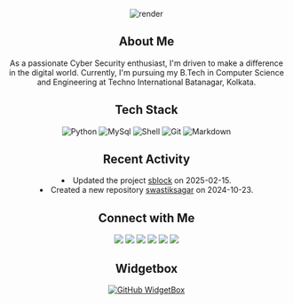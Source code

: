 <div align="center">

![render](https://capsule-render.vercel.app/api?type=waving&height=300&text=Swastik%20Sagar&textBg=false&reversal=false&section=header&fontColor=FFFFFF)
</div>

<div align="center"><h2>About Me</h2></div>
<div align="center"><p>As a passionate Cyber Security enthusiast, I'm driven to make a difference in the digital world. Currently, I'm pursuing my B.Tech in Computer Science and Engineering at Techno International Batanagar, Kolkata.</p></div>

<div align="center"> <h2>Tech Stack</h2></div>
<div align="center">

![Python](https://ziadoua.github.io/m3-Markdown-Badges/badges/Python/python3.svg)
![MySql](https://ziadoua.github.io/m3-Markdown-Badges/badges/MySQL/mysql2.svg) 
![Shell](https://ziadoua.github.io/m3-Markdown-Badges/badges/Shell/shell3.svg) 
![Git](https://ziadoua.github.io/m3-Markdown-Badges/badges/Git/git1.svg) 
![Markdown](https://ziadoua.github.io/m3-Markdown-Badges/badges/Markdown/markdown1.svg)
</div>

<div align="center"> <h2>Recent Activity</h2></div>
<div align="center"
  
- Updated the project [sblock](https://github.com/swastiksagar/sblock) on 2025-02-15.
- Created a new repository [swastiksagar](https://github.com/swastiksagar/swastiksagar) on 2024-10-23.
</div>
<div align="center"> <h2>Connect with Me</h2></div>  
<div align="center">
<a href="https://github.com/swastiksagar" target="blank">
<img src=https://ziadoua.github.io/m3-Markdown-Badges/badges/Github/github3.svg /></a>
<a href="https://twitter.com/swastiksagarr" target="blank">
<img src=https://ziadoua.github.io/m3-Markdown-Badges/badges/Twitter/twitter2.svg /></a>
<a href="https://linkedin.com/in/swastiksagar" target="blank">
<img src=https://ziadoua.github.io/m3-Markdown-Badges/badges/LinkedIn/linkedin2.svg /></a>
<a href="https://www.discord.com/#swastiksagar0" target="blank">
<img src=https://ziadoua.github.io/m3-Markdown-Badges/badges/Discord/discord1.svg /></a>
<a href="https://instagram.com/swastiksagar" target="blank">
<img src=https://ziadoua.github.io/m3-Markdown-Badges/badges/Instagram/instagram1.svg /></a>
<a href="mailto:swastiksagar06@gmail.com" target="blank">
<img src=https://ziadoua.github.io/m3-Markdown-Badges/badges/Gmail/gmail1.svg /></a>
</div>  
<div align="center"> <h2>Widgetbox</h2></div>
<div align="center">

[![GitHub WidgetBox](https://github-widgetbox.vercel.app/api/profile?username=swastiksagar&data=followers,repositories,stars,commits&theme=dark)](https://github.com/Jurredr/github-widgetbox)
</div>
